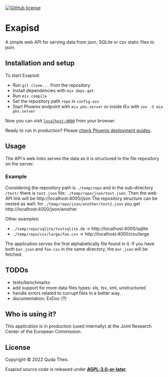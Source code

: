 [![GitHub license](https://img.shields.io/github/license/huqedato/Exapisd)](https://github.com/huqedato/Exapisd)

# Exapisd
A simple web API for serving data from json, SQLite or csv static files to json.

## Installation and setup

To start Exapisd:

  * Run `git clone...` from the repository
  * Install dependencies with `mix deps.get`
  * Run `mix compile`
  * Set the repository path `repo` in `config.exs` 
  * Start Phoenix endpoint with `mix phx.server` or inside IEx with `iex -S mix phx.server`

Now you can visit [`localhost:4000`](http://localhost:4000) from your browser.

Ready to run in production? Please [check Phoenix deployment guides](https://hexdocs.pm/phoenix/deployment.html).

## Usage
The API's web links serves the data as it is structured in the file repository on the server.
### Example
Considering the repository path is `./temp/repo` and in the sub-directory `/test/` there is `test.json` file:
`./temp/repo/json/test.json`. Then the web API link will be http://localhost:4000/json
The repository structure can be nested as well: for `./temp/repo/json/another/test2.json` you get http://localhost:4000/json/another

Other examples:
 - `./temp/repo/sqlite/testsqlite.db` -> http://localhost:4000/sqlite
 - `./temp/repo/csv/large/foe.csv` -> http://localhost:4000/csv/large

The application serves the first alphabetically file found in it. If you have both `bar.json` and `foe.csv` in the same directory, the `bar.json` will be fetched. 

## TODOs
 - tests/benchmarks
 - add support for more data files types: xls, tsv, xml, unstructured
 - handle errors related to corrupt files in a better way.
 - documentation; ExDoc (?)

## Who is using it?
This application is in production (used internally) at the Joint Research Center of the European Commission.

## License
Copyright © 2022 Quda Theo.

Exapisd source code is released under **[AGPL-3.0-or-later](https://www.gnu.org/licenses/agpl-3.0.html)**.
